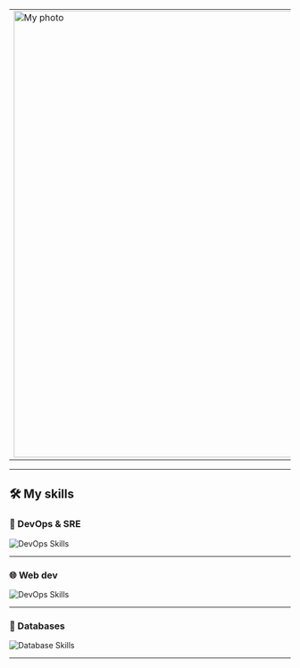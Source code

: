 <div align="center">

<table>
  <tr>
    <td>
      <img src="./assets/profile_image.png" alt="My photo" width="800px"/>
    </td>
    <td width="500px">
      <h1>Hi! I'm NIkolai</h1>
      <h2>Dev👨🏻‍💻</h2>
      <p>🌍 Based in Moscow, Russia</p>
      <p>🎮 Lover of tech, coffee, and clean code</p>
      <p>🌐 I also enjoy web development</p>
    </td>
  </tr>
</table>

</div>

---

## 🛠️ My skills

### 🐳 DevOps & SRE

![DevOps Skills](https://skillicons.dev/icons?i=nginx,docker,linux,git,ansible,grafana,prometheus,postman,bash,gitlab,neovim)

---

### 🌐 Web dev

![DevOps Skills](https://skillicons.dev/icons?i=html,css,js,typescript,react,nodejs,nestjs,express,python)

---

### 💾 Databases

![Database Skills](https://skillicons.dev/icons?i=postgresql,mysql,mongodb,sqlite)

---
</div>
